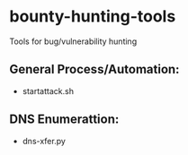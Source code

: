 # bounty-hunting-tools
Tools for bug/vulnerability hunting

## General Process/Automation:
 - startattack.sh

## DNS Enumerattion:
 - dns-xfer.py
